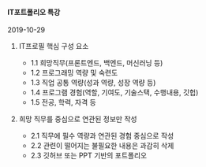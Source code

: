 #### IT포트폴리오 특강



2019-10-29



1. IT프로필 핵심 구성 요소
   * 1.1 희망직무(프론트엔드, 백엔드, 머신러닝 등)
   * 1.2 프로그래밍 역량 및 숙련도
   * 1.3 직업 공통 역량(성과 역량, 성장 역량 등)
   * 1.4 프로그램 경험(역할, 기여도, 기술스택, 수행내용, 깃헙)
   * 1.5 전공, 학력, 자격 등

2. 희망 직무를 중심으로 연관된 정보만 작성
   * 2.1 직무에 필수 역량과 연관된 경험 중심으로 작성
   * 2.2 관련이 떨어지는 불필요한 내용은 과감히 삭제
   * 2.3 깃허브 또는 PPT 기반의 포트폴리오 
